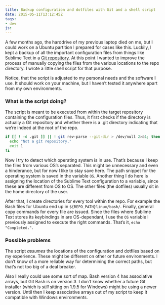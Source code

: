 ```yaml
---
title: Backup configuration and dotfiles with Git and a shell script
date: 2015-05-11T13:12:45Z
tags:
- dev
js:
---
```

A few months ago, the harddrive of my previous laptop died on me, but I could work on a Ubuntu partition I prepared for cases like this. Luckily, I kept a backup of all the important configuration files from things like Sublime Text in a [Git repository](https://github.com/kleinfreund/dotfiles). At this point I wanted to improve the process of manually copying the files from the various locations to the repo directory. I wrote a little shell script for that purpose.

Notice, that the script is adjusted to my personal needs and the software I use. It should work on your machine, but I haven’t tested it anywhere apart from my own environments.

### What is the script doing?

The script is meant to be executed from within the target repository containing the configuration files. Thus, it first checks if the directory is actually a Git repository and whether there is a .git directory indicating that we’re indeed at the root of the repo.

```bash
if [[ ! -d .git ]] || ! git rev-parse --git-dir > /dev/null 2>&1; then
  echo "Not a git repository."
  exit 1
fi
```

Now I try to detect which operating system is in use. That’s because I keep the files from various OS’s separated. This might be unnecessary and even a hinderance, but for now I like to stay save here. The path snippet for the operating system is saved in the variable `OS`. Another thing I do here is assigning the location of the Sublime Text configuration to a variable, since these are different from OS to OS. The other files (the dotfiles) usually sit in the home directory of the user.

After that, I create directories for every tool within the repo. For example the Bash files for Ubuntu end up in `${REPO_PATH}linux/bash/`. Finally, general copy commands for every file are issued. Since the files where Sublime Text stores its keybindings in are OS-dependant, I use the `OS` variable I previously assigned to execute the right commands. That’s it, `echo "Completed."`.

### Possible problems

The script _assumes_ the locations of the configuration and dotfiles based on my experience. These might be different on other or future environments. I don’t know of a more reliable way for determining the correct paths, but that’s not too big of a deal breaker.

Also I really could use some sort of map. Bash version 4 has associative arrays, but Git Bash is on version 3. I don’t know whether a future Git installer (which is _still_ sitting on 1.9.5 for Windows) might be using a newer version. Until then I keep associative arrays out of my script to keep it compatible with Windows environments.
